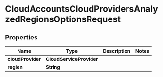 

# CloudAccountsCloudProvidersAnalyzedRegionsOptionsRequest


## Properties

| Name | Type | Description | Notes |
|------------ | ------------- | ------------- | -------------|
|**cloudProvider** | **CloudServiceProvider** |  |  |
|**region** | **String** |  |  |



